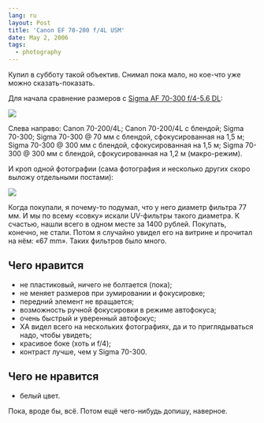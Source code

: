 ```yaml
---
lang: ru
layout: Post
title: 'Canon EF 70-200 f/4L USM'
date: May 2, 2006
tags:
  - photography
---
```


Купил в субботу такой объектив. Снимал пока мало, но кое-что уже можно сказать-показать.

Для начала сравнение размеров с [Sigma AF 70-300 f/4-5.6 DL](/blog/77 'Sigma AF 70-300 f/4-5.6 DL'):

![](/images/blog/Sigma-70-300-Canon-70-200-Size-Comparsion.jpg)

<!--more-->

Слева направо: Canon 70-200/4L; Canon 70-200/4L с блендой; Sigma 70-300; Sigma 70-300 @ 70 мм с блендой, сфокусированная на 1,5 м; Sigma 70-300 @ 300 мм с блендой, сфокусированная на 1,5 м; Sigma 70-300 @ 300 мм с блендой, сфокусированная на 1,2 м (макро-режим).

И кроп одной фотографии (сама фотография и несколько других скоро выложу отдельными постами):

![](/images/blog/MG-5865-crop.jpg)

Когда покупали, я почему-то подумал, что у него диаметр фильтра 77 мм. И мы по всему «совку» искали UV-фильтры такого диаметра. К счастью, нашли всего в одном месте за 1400 рублей. Покупать, конечно, не стали. Потом я случайно увидел его на витрине и прочитал на нём: «67 mm». Таких фильтров было много.

## Чего нравится

- не пластиковый, ничего не болтается (пока);
- не меняет размеров при зумировании и фокусировке;
- передний элемент не вращается;
- возможность ручной фокусировки в режиме автофокуса;
- очень быстрый и уверенный автофокус;
- ХА видел всего на нескольких фотографиях, да и то приглядываться надо, чтобы увидеть;
- красивое боке (хоть и f/4);
- контраст лучше, чем у Sigma 70-300.

## Чего не нравится

- белый цвет.

Пока, вроде бы, всё. Потом ещё чего-нибудь допишу, наверное.
